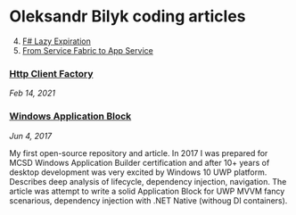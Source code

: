 # Oleksandr Bilyk coding articles
4. [F# Lazy Expiration](./FSharpLazyExpiration/Readme.md)
3. [From Service Fabric to App Service](./FromServiceFabricToAppService/Readme.md)
### [Http Client Factory](./AppServiceHttpClientFactory/Readme.md)
*Feb 14, 2021*


### [Windows Application Block](https://github.com/oleksandr-bilyk/WindowsApplicationBlock) 
*Jun 4, 2017*

My first open-source repository and article. In 2017 I was prepared for MCSD Windows Application Builder certification and after 10+ years of desktop development was very excited by Windows 10 UWP platform. Describes deep analysis of lifecycle, dependency injection, navigation. The article was attempt to write a solid Application Block for UWP MVVM fancy scenarious, dependency injection with .NET Native (withoug DI containers). 


